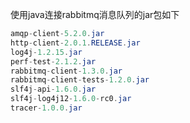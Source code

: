 
使用java连接rabbitmq消息队列的jar包如下

```java
amqp-client-5.2.0.jar 		
http-client-2.0.1.RELEASE.jar 	
log4j-1.2.15.jar 		
perf-test-2.1.2.jar 	
rabbitmq-client-1.3.0.jar
rabbitmq-client-tests-1.2.0.jar
slf4j-api-1.6.0.jar
slf4j-log4j12-1.6.0-rc0.jar
tracer-1.0.0.jar
```
